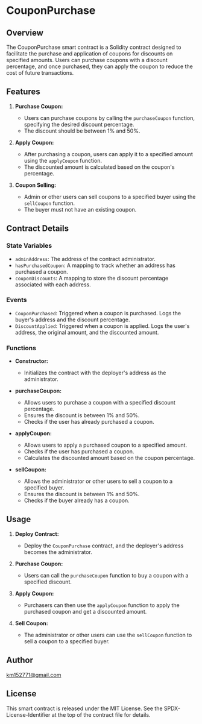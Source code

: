 # CouponPurchase

## Overview

The CouponPurchase smart contract is a Solidity contract designed to facilitate the purchase and application of coupons for discounts on specified amounts. Users can purchase coupons with a discount percentage, and once purchased, they can apply the coupon to reduce the cost of future transactions.

## Features

1. **Purchase Coupon:**
   - Users can purchase coupons by calling the `purchaseCoupon` function, specifying the desired discount percentage.
   - The discount should be between 1% and 50%.

2. **Apply Coupon:**
   - After purchasing a coupon, users can apply it to a specified amount using the `applyCoupon` function.
   - The discounted amount is calculated based on the coupon's percentage.

3. **Coupon Selling:**
   - Admin or other users can sell coupons to a specified buyer using the `sellCoupon` function.
   - The buyer must not have an existing coupon.

## Contract Details

### State Variables

- `adminAddress`: The address of the contract administrator.
- `hasPurchasedCoupon`: A mapping to track whether an address has purchased a coupon.
- `couponDiscounts`: A mapping to store the discount percentage associated with each address.

### Events

- `CouponPurchased`: Triggered when a coupon is purchased. Logs the buyer's address and the discount percentage.
- `DiscountApplied`: Triggered when a coupon is applied. Logs the user's address, the original amount, and the discounted amount.

### Functions

- **Constructor:**
  - Initializes the contract with the deployer's address as the administrator.

- **purchaseCoupon:**
  - Allows users to purchase a coupon with a specified discount percentage.
  - Ensures the discount is between 1% and 50%.
  - Checks if the user has already purchased a coupon.

- **applyCoupon:**
  - Allows users to apply a purchased coupon to a specified amount.
  - Checks if the user has purchased a coupon.
  - Calculates the discounted amount based on the coupon percentage.

- **sellCoupon:**
  - Allows the administrator or other users to sell a coupon to a specified buyer.
  - Ensures the discount is between 1% and 50%.
  - Checks if the buyer already has a coupon.

## Usage

1. **Deploy Contract:**
   - Deploy the `CouponPurchase` contract, and the deployer's address becomes the administrator.

2. **Purchase Coupon:**
   - Users can call the `purchaseCoupon` function to buy a coupon with a specified discount.

3. **Apply Coupon:**
   - Purchasers can then use the `applyCoupon` function to apply the purchased coupon and get a discounted amount.

4. **Sell Coupon:**
   - The administrator or other users can use the `sellCoupon` function to sell a coupon to a specified buyer.

## Author

km152771@gmail.com

## License

This smart contract is released under the MIT License. See the SPDX-License-Identifier at the top of the contract file for details.
